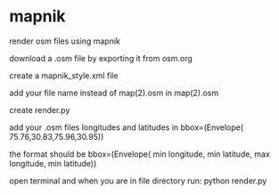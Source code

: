 # mapnik
render osm files using mapnik

download a .osm file by exporting it from osm.org

create a mapnik_style.xml file

add your file name instead of map(2).osm in <Parameter name="file">map(2).osm</Parameter>

create render.py

add your .osm files longitudes and latitudes in bbox=(Envelope( 75.76,30.83,75.96,30.95)) 

the format should be bbox=(Envelope( min longitude, min latitude, max longitude, min latitude))

open terminal and when you are in file directory run: python render.py
